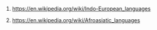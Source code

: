 1) https://en.wikipedia.org/wiki/Indo-European_languages

2) https://en.wikipedia.org/wiki/Afroasiatic_languages


